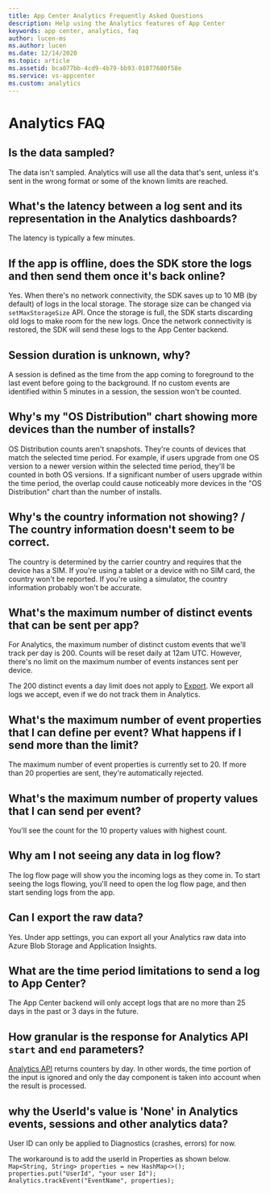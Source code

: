 ```yaml
---
title: App Center Analytics Frequently Asked Questions
description: Help using the Analytics features of App Center
keywords: app center, analytics, faq
author: lucen-ms
ms.author: lucen
ms.date: 12/14/2020
ms.topic: article
ms.assetid: bca077bb-4cd9-4b79-bb93-01077680f58e
ms.service: vs-appcenter
ms.custom: analytics
---
```


# Analytics FAQ
## Is the data sampled?
The data isn't sampled. Analytics will use all the data that's sent, unless it's sent in the wrong format or some of the known limits are reached.

## What's the latency between a log sent and its representation in the Analytics dashboards?
The latency is typically a few minutes.

## If the app is offline, does the SDK store the logs and then send them once it's back online?
Yes. When there's no network connectivity, the SDK saves up to 10 MB (by default) of logs in the local storage. The storage size can be changed via `setMaxStorageSize` API. Once the storage is full, the SDK starts discarding old logs to make room for the new logs. Once the network connectivity is restored, the SDK will send these logs to the App Center backend.

## Session duration is unknown, why?
A session is defined as the time from the app coming to foreground to the last event before going to the background. If no custom events are identified within 5 minutes in a session, the session won't be counted.

## Why's my "OS Distribution" chart showing more devices than the number of installs?
OS Distribution counts aren't snapshots. They're counts of devices that match the selected time period. For example, if users upgrade from one OS version to a newer version within the selected time period, they'll be counted in both OS versions. If a significant number of users upgrade within the time period, the overlap could cause noticeably more devices in the "OS Distribution" chart than the number of installs.

## Why's the country information not showing? / The country information doesn't seem to be correct.
The country is determined by the carrier country and requires that the device has a SIM. If you're using a tablet or a device with no SIM card, the country won't be reported. If you're using a simulator, the country information probably won't be accurate.

## What's the maximum number of distinct events that can be sent per app?
For Analytics, the maximum number of distinct custom events that we'll track per day is 200. Counts will be reset daily at 12am UTC. However, there's no limit on the maximum number of events instances sent per device.

The 200 distinct events a day limit does not apply to [Export](./export.md). We export all logs we accept, even if we do not track them in Analytics.

## What's the maximum number of event properties that I can define per event? What happens if I send more than the limit?
The maximum number of event properties is currently set to 20. If more than 20 properties are sent, they're automatically rejected.

## What's the maximum number of property values that I can send per event?
You'll see the count for the 10 property values with highest count.

## Why am I not seeing any data in log flow?
The log flow page will show you the incoming logs as they come in. To start seeing the logs flowing, you'll need to open the log flow page, and then start sending logs from the app.

## Can I export the raw data?
Yes. Under app settings, you can export all your Analytics raw data into Azure Blob Storage and Application Insights.

## What are the time period limitations to send a log to App Center?
The App Center backend will only accept logs that are no more than 25 days in the past or 3 days in the future.

## How granular is the response for Analytics API `start` and `end` parameters?
[Analytics API](https://openapi.appcenter.ms/#/analytics/) returns counters by day. In other words, the time portion of the input is ignored and only the day component is taken into account when the result is processed.

## why the UserId's value is 'None' in Analytics events, sessions and other analytics data?
User ID can only be applied to Diagnostics (crashes, errors) for now.

The workaround is to add the userId in Properties as shown below.
`Map<String, String> properties = new HashMap<>();
properties.put("UserId", "your user Id");
Analytics.trackEvent("EventName", properties);`
